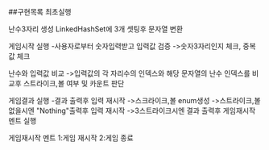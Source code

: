 ##구현목록
최초실행

난수3자리 생성
LinkedHashSet에 3개 셋팅후 문자열 변환

게임시작 실행
-사용자로부터 숫자입력받고 입력값 검증
  ->숫자3자리인지 체크, 중복값 체크

난수와 입력값 비교
 ->입력값의 각 자리수의 인덱스와 해당 문자열의 난수 인덱스를 비교후 스트라이크,볼 여부 및 카운트 판단

게임결과 실행
-결과 출력후 입력 재시작
 ->스크라이크,볼 enum생성
 ->스트라이크,볼 없을시엔 "Nothing"출력후 입력 재시작
 ->3스트라이크시엔 결과 출력후 게임재시작 멘트 실행
 
게임재시작 멘트
1:게임 재시작
2:게임 종료


